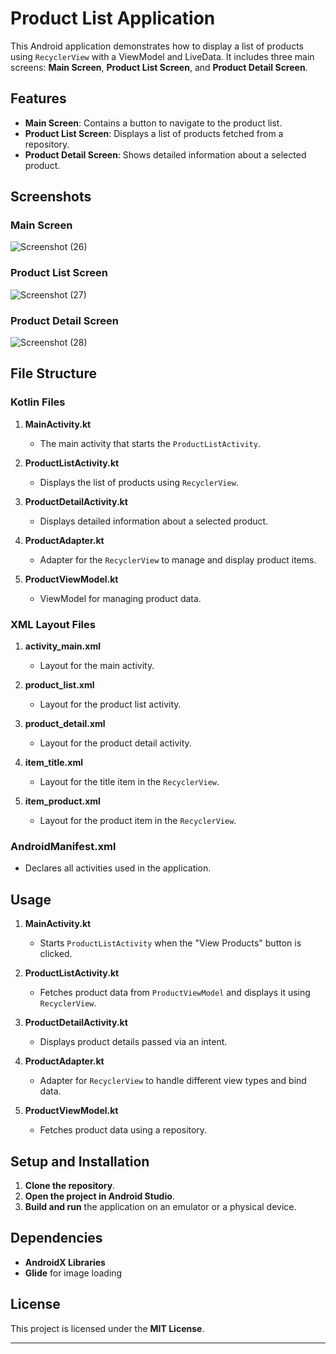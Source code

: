 # Product List Application

This Android application demonstrates how to display a list of products using `RecyclerView` with a ViewModel and LiveData. It includes three main screens: **Main Screen**, **Product List Screen**, and **Product Detail Screen**.

## Features

- **Main Screen**: Contains a button to navigate to the product list.
- **Product List Screen**: Displays a list of products fetched from a repository.
- **Product Detail Screen**: Shows detailed information about a selected product.

## Screenshots

### Main Screen
![Screenshot (26)](https://github.com/user-attachments/assets/9d6dd485-d0e2-443d-8e78-c84b250b71dc)

### Product List Screen
![Screenshot (27)](https://github.com/user-attachments/assets/0c00cc46-6c02-40d4-942e-0833a98bfe3d)

### Product Detail Screen
![Screenshot (28)](https://github.com/user-attachments/assets/5a3f2c8f-49ce-4040-906a-c5ee1f62a742)

## File Structure

### Kotlin Files

1. **MainActivity.kt**
   - The main activity that starts the `ProductListActivity`.

2. **ProductListActivity.kt**
   - Displays the list of products using `RecyclerView`.

3. **ProductDetailActivity.kt**
   - Displays detailed information about a selected product.

4. **ProductAdapter.kt**
   - Adapter for the `RecyclerView` to manage and display product items.

5. **ProductViewModel.kt**
   - ViewModel for managing product data.

### XML Layout Files

1. **activity_main.xml**
   - Layout for the main activity.

2. **product_list.xml**
   - Layout for the product list activity.

3. **product_detail.xml**
   - Layout for the product detail activity.

4. **item_title.xml**
   - Layout for the title item in the `RecyclerView`.

5. **item_product.xml**
   - Layout for the product item in the `RecyclerView`.

### AndroidManifest.xml

- Declares all activities used in the application.

## Usage

1. **MainActivity.kt**
   - Starts `ProductListActivity` when the "View Products" button is clicked.

2. **ProductListActivity.kt**
   - Fetches product data from `ProductViewModel` and displays it using `RecyclerView`.

3. **ProductDetailActivity.kt**
   - Displays product details passed via an intent.

4. **ProductAdapter.kt**
   - Adapter for `RecyclerView` to handle different view types and bind data.

5. **ProductViewModel.kt**
   - Fetches product data using a repository.

## Setup and Installation

1. **Clone the repository**.
2. **Open the project in Android Studio**.
3. **Build and run** the application on an emulator or a physical device.

## Dependencies

- **AndroidX Libraries**
- **Glide** for image loading

## License

This project is licensed under the **MIT License**.


---

